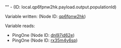 "" - (ID: local.qp6fpnw2hk.payload.output.populationId)

Variable written:
 (Node ID: [qp6fpnw2hk](../nodes/qp6fpnw2hk.md))

Variable reads:
* PingOne (Node ID: [dnl97jd62e](../nodes/dnl97jd62e.md))
* PingOne (Node ID: [rx35m4y6sp](../nodes/rx35m4y6sp.md))
